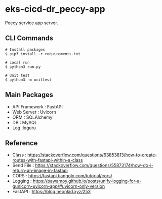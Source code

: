 # eks-cicd-dr_peccy-app

Peccy service app server.

## CLI Commands

```
# Install packages
$ pip3 install -r requirements.txt

# Local run
$ python3 run.py

# Unit test
$ python3 -m unittest
```

## Main Packages

* API Framework : FastAPI
* Web Server : Uvicorn
* ORM : SQLAlchemy
* DB : MySQL
* Log :loguru

## Reference

* Class : https://stackoverflow.com/questions/63853813/how-to-create-routes-with-fastapi-within-a-class
* Send File : https://stackoverflow.com/questions/55873174/how-do-i-return-an-image-in-fastapi
* CORS : https://fastapi.tiangolo.com/tutorial/cors/
* Logging : https://pawamoy.github.io/posts/unify-logging-for-a-gunicorn-uvicorn-app/#uvicorn-only-version
* FastAPI : https://blog.neonkid.xyz/253